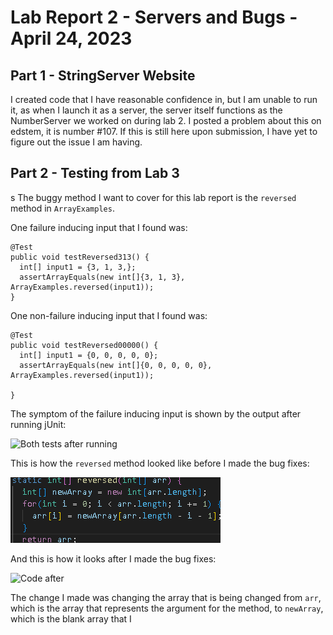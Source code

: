 Lab Report 2 - Servers and Bugs - April 24, 2023
================================================

Part 1 - StringServer Website
---

I created code that I have reasonable confidence in, but I am unable to run it, as when I launch it as a server,  the server itself functions as the NumberServer
we worked on during lab 2. I posted a problem about this on edstem, it is number #107. If this is still here upon submission, I have yet to figure out the issue
I am having.

Part 2 - Testing from Lab 3
---
s
The buggy method I want to cover for this lab report is the `reversed` method in `ArrayExamples`.

One failure inducing input that I found was:

    @Test
    public void testReversed313() {
      int[] input1 = {3, 1, 3,};
      assertArrayEquals(new int[]{3, 1, 3}, ArrayExamples.reversed(input1));
    }
  
  
  
One non-failure inducing input that I found was: 

    @Test
    public void testReversed00000() {
      int[] input1 = {0, 0, 0, 0, 0};
      assertArrayEquals(new int[]{0, 0, 0, 0, 0}, ArrayExamples.reversed(input1));
    
    }
    
    
The symptom of the failure inducing input is shown by the output after running jUnit:
 
![Both tests after running](https://rnguerrero.github.io/cse15l-lab-reports/Lab3%20Pics/12341234.png)
  
  
This is how the `reversed` method looked like before I made the bug fixes:

![Code before](https://github.com/rnguerrero/cse15l-lab-reports/blob/94bf2eca78b9b0103e982b97f76f1ca5f854ee3e/Lab3%20Pics/codeBeforeFixReverse.png)

And this is how it looks after I made the bug fixes:

![Code after]()

The change I made was changing the array that is being changed from `arr`, which is the array that represents the argument for the method, to `newArray`, which is the blank array that I 
  
